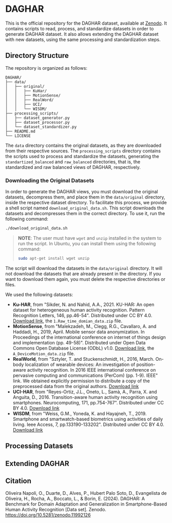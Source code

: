 # DAGHAR

This is the official repository for the DAGHAR dataset, available at [Zenodo](https://zenodo.org/records/11992126). It contains scripts to read, process, and standardize datasets in order to generate DAGHAR dataset. It also allows extending the DAGHAR dataset with new datasets, using the same processing and standardization steps.

## Directory Structure

The repository is organized as follows:

```
DAGHAR/
├── data/
│   ├── original/
│   │   ├── KuHar/
│   │   ├── MotionSense/
│   │   ├── RealWord/
│   │   ├── UCI/
│   │   └── WISDM/
├── processing_scripts/
│   ├── dataset_generator.py
│   ├── dataset_processor.py
│   └── dataset_standardizer.py
├── README.md
└── LICENSE
```

The `data` directory contains the original datasets, as they are downloaded from their respective sources. The `processing_scripts` directory contains the scripts used to process and standardize the datasets, generating the `standartized_balanced` and `raw_balanced` directories, that is, the standardized and raw balanced views of DAGHAR, respectively.


### Downloading the Original Datasets

In order to generate the DAGHAR views, you must download the original datasets, decompress them, and place them in the `data/original` directory, inside the respective dataset directory.
To facilitate this process, we provide a shell script named `download_original_data.sh`. This script downloads the datasets and decompresses them in the correct directory. 
To use it, run the following command:

```bash
./download_original_data.sh
```
> **NOTE**: The user must have `wget` and `unzip` installed in the system to run the script. In Ubuntu, you can install them using the following command:
> ```bash
> sudo apt-get install wget unzip
> ```

The script will download the datasets in the `data/original` directory. It will not download the datasets that are already present in the directory. If you want to download them again, you must delete the respective directories or files.


We used the following datasets:

- **Ku-HAR**, from "Sikder, N. and Nahid, A.A., 2021. KU-HAR: An open dataset for heterogeneous human activity recognition. Pattern Recognition Letters, 146, pp.46-54". Distributed under CC BY 4.0. [Download link](https://data.mendeley.com/datasets/45f952y38r/5), the `1.Raw_time_domian_data.zip` file.
- **MotionSense**, from "Malekzadeh, M., Clegg, R.G., Cavallaro, A. and Haddadi, H., 2019, April. Mobile sensor data anonymization. In Proceedings of the international conference on internet of things design and implementation (pp. 49-58)". Distributed under Open Data Commons Open Database License (ODbL) v1.0. [Download link](https://www.kaggle.com/datasets/malekzadeh/motionsense-dataset), the `A_DeviceMotion_data.zip` file.
- **RealWorld**, from "Sztyler, T. and Stuckenschmidt, H., 2016, March. On-body localization of wearable devices: An investigation of position-aware activity recognition. In 2016 IEEE international conference on pervasive computing and communications (PerCom) (pp. 1-9). IEEE" link. We obtained explicitly permission to distribute a copy of the preprocessed data from the original authors. [Download link](https://www.uni-mannheim.de/dws/research/projects/activity-recognition/dataset/dataset-realworld/)
- **UCI-HAR**, from "Reyes-Ortiz, J.L., Oneto, L., Samà, A., Parra, X. and Anguita, D., 2016. Transition-aware human activity recognition using smartphones. Neurocomputing, 171, pp.754-767". Distributed under CC BY 4.0. [Download link](https://archive.ics.uci.edu/dataset/341/smartphone+based+recognition+of+human+activities+and+postural+transitions)
- **WISDM**, from "Weiss, G.M., Yoneda, K. and Hayajneh, T., 2019. Smartphone and smartwatch-based biometrics using activities of daily living. Ieee Access, 7, pp.133190-133202". Distributed under CC BY 4.0. [Download link](https://archive.ics.uci.edu/dataset/507/wisdm+smartphone+and+smartwatch+activity+and+biometrics+dataset)


## Processing Datasets




## Extending DAGHAR


## Citation

Oliveira Napoli, O., Duarte, D., Alves, P., Hubert Palo Soto, D., Evangelista de Oliveira, H., Rocha, A., Boccato, L., & Borin, E. (2024). DAGHAR: A Benchmark for Domain Adaptation and Generalization in Smartphone-Based Human Activity Recognition [Data set]. Zenodo. https://doi.org/10.5281/zenodo.11992126